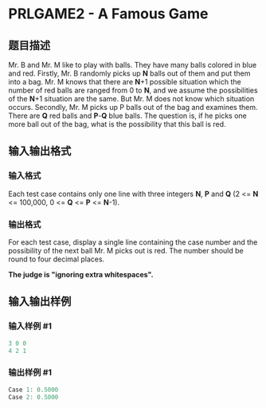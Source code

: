 # PRLGAME2 - A Famous Game

## 题目描述

Mr. B and Mr. M like to play with balls. They have many balls colored in blue and red. Firstly, Mr. B randomly picks up **N** balls out of them and put them into a bag. Mr. M knows that there are **N**+1 possible situation which the number of red balls are ranged from 0 to **N**, and we assume the possibilities of the **N**+1 situation are the same. But Mr. M does not know which situation occurs. Secondly, Mr. M picks up P balls out of the bag and examines them. There are **Q** red balls and **P**-**Q** blue balls. The question is, if he picks one more ball out of the bag, what is the possibility that this ball is red.

## 输入输出格式

### 输入格式

Each test case contains only one line with three integers **N**, **P** and **Q** (2 <= **N** <= 100,000, 0 <= **Q** <= **P** <= **N**-1).

### 输出格式

For each test case, display a single line containing the case number and the possibility of the next ball Mr. M picks out is red. The number should be round to four decimal places.

**The judge is "ignoring extra whitespaces".**

## 输入输出样例

### 输入样例 #1

```cpp
3 0 0
4 2 1
```


### 输出样例 #1

```cpp
Case 1: 0.5000
Case 2: 0.5000
```


